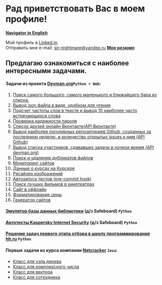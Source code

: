 # Рад приветствовать Вас в моем профиле!

**[Navigator in English](https://github.com/Sir-Nightmare/My-profile-navigator/blob/master/Navigator%20in%20English.md)**

Мой профиль в [Linked.in](http://www.linkedin.com/in/ivan-tochilkin).  
Отправить мне e-mail: sir-nightmare@yandex.ru
[**Мое резюме**](https://github.com/Sir-Nightmare/My-profile-navigator/blob/master/cv_Tochilkin_Ivan_ru.pdf)

## Предлагаю ознакомиться с наиболее интересными задачами.

#### Задачи из проекта [Devman.org](https://devman.org/)`Python + Web`:

1. [Поиск самого большого, самого маленького и ближайшего бара из списка.](https://github.com/Sir-Nightmare/3_bars)
2. [Вывод json файла в виде, удобном для чтения](https://github.com/Sir-Nightmare/4_json)
3. [Подсчет частоты слов в тексте и вывод 10 наиболее часто встречающихся слова](https://github.com/Sir-Nightmare/5_lang_frequency)
4. [Проверка надежности пароля](https://github.com/Sir-Nightmare/6_password_strength)
5. [Список друзей онлайн Вконтакте(API Вконтакте)](https://github.com/Sir-Nightmare/8_vk_friends_online)
6. [Вывод наиболее популярных репозиториев Github, созданных за последнюю неделю, и количество открытых issues к ним (API Github)](https://github.com/Sir-Nightmare/9_github_trending)
7. [Вывод списка участников, сдававших задачи в ночное время (API devman.org)](https://github.com/Sir-Nightmare/15_midnighters)
8. [Поиск и удаление дубликатов файлов](https://github.com/Sir-Nightmare/11_duplicates)
9. [Мониторинг сайтов](https://github.com/Sir-Nightmare/17_sites_monitoring)
10. [Данные о курсах на Курсере](https://github.com/Sir-Nightmare/10_coursera)
11. [Ресайзер изображений](https://github.com/Sir-Nightmare/12_image_resize)
12. [Автозапуск тестов (pre-commit hook)](https://github.com/Sir-Nightmare/14_pre_commit_hook)
13. [Поиск лучших фильмов в кинотеатрах](https://github.com/Sir-Nightmare/13_cinemas)
14. [Сайт в оффлайн](https://github.com/Sir-Nightmare/16_offline_site)
15. [Форматирование цены](https://github.com/Sir-Nightmare/18_price_format)
16. [Генератор сайтов](https://github.com/Sir-Nightmare/19_site_generator)

#### [Эмулятор базы данных библиотеки](https://github.com/Sir-Nightmare/library) (д/з Safeboard) `Python`

#### [Автотесты Kaspersky Internet Security](https://github.com/Sir-Nightmare/autotests) (д/з Safeboard) `Python`

#### [Решение задач первого этапа отбора в школу программирования hh.ru](https://github.com/Sir-Nightmare/hh_tasks)  `Python`

#### Первые задачи из курса компании [Netcracker](http://ncedu.ru/) `Java`:
* [Класс для узла дерева](https://github.com/Sir-Nightmare/TreeNode)
* [Класс для комплексного числа](https://github.com/Sir-Nightmare/Complex_Numbers)
* [Класс для вектора](https://github.com/Sir-Nightmare/ArrayVector)
* [Класс для сотрудника](https://github.com/Sir-Nightmare/Employee)
